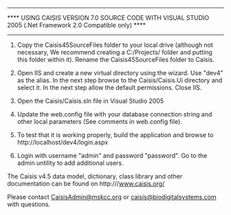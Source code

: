 
***********************************************************************************************************
**** USING CAISIS VERSION 7.0 SOURCE CODE WITH VISUAL STUDIO 2005 (.Net Framework 2.0 Compatible only) ****
***********************************************************************************************************


1. Copy the Caisis45SourceFiles folder to your local drive (although not necessary, We recommend creating a C:/Projects/ folder and putting  
   this folder within it). Rename the Caisis45SourceFiles folder to Caisis. 

2. Open IIS and create a new virtual directory using the wizard. Use "dev4" as the alias. In the next step browse to
   the Caisis/Caisis.Ui directory and select it. In the next step allow the default permissions. Close IIS. 

3. Open the Caisis/Caisis.sln file in Visual Studio 2005

4. Update the web.config file with your database connection string and other local parameters (See comments in web.config file).

5. To test that it is working properly, build the application and browse to http://localhost/dev4/login.aspx

6. Login with username "admin" and password "password". Go to the admin untility to add additional users.


The Caisis v4.5 data model, dictionary, class library and other documentation can be found on http:///www.caisis.org/

Please contact CaisisAdmin@mskcc.org or  caisis@biodigitalsystems.com with questions. 
